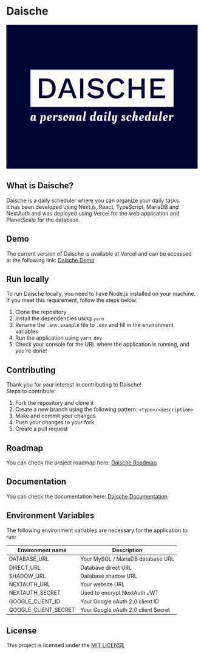 # Daische

![Image with Daische Logo](./public/daische-logo.png "Daische Logo")

## What is Daische?
Daische is a daily scheduler where you can organize your daily tasks. <br />
It has been developed using Next.js, React, TypeScript, MariaDB and NextAuth and
was deployed using Vercel for the web application and PlanetScale for the database.

## Demo
The current version of Daische is available at Vercel and can be accessed at the following link: [Daische Demo](https://daische.vercel.app/)

## Run locally
To run Daische locally, you need to have Node.js installed on your machine. <br />
If you meet this requirement, follow the steps below:

1. Clone the repository
2. Install the dependencies using `yarn`
3. Rename the `.env.example` file to `.env` and fill in the environment variables
4. Run the application using `yarn dev`
5. Check your console for the URL where the application is running, and you're done!

## Contributing
Thank you for your interest in contributing to Daische! <br />
Steps to contribute:

1. Fork the repository and clone it
2. Create a new branch using the following pattern: `<type>/<description>`
3. Make and commit your changes
4. Push your changes to your fork
5. Create a pull request

## Roadmap
You can check the project roadmap here: [Daische Roadmap](https://github.com/users/vboechat/projects/9)

## Documentation
You can check the documentation here: [Daische Documentation](https://github.com/vboechat/daische/tree/master/docs)

## Environment Variables
The following environment variables are necessary for the application to run:

| Environment name     | Description                         |
|----------------------|-------------------------------------|
| DATABASE_URL         | Your MySQL / MariaDB database URL   |
| DIRECT_URL           | Database direct URL                 |
| SHADOW_URL           | Database shadow URL                 |
| NEXTAUTH_URL         | Your website URL                    |
| NEXTAUTH_SECRET      | Used to encrypt NextAuth JWT        |
| GOOGLE_CLIENT_ID     | Your Google oAuth 2.0 client ID     |
| GOOGLE_CLIENT_SECRET | Your Google oAuth 2.0 client Secret |

## License
This project is licensed under the [MIT LICENSE](https://choosealicense.com/licenses/mit/)
